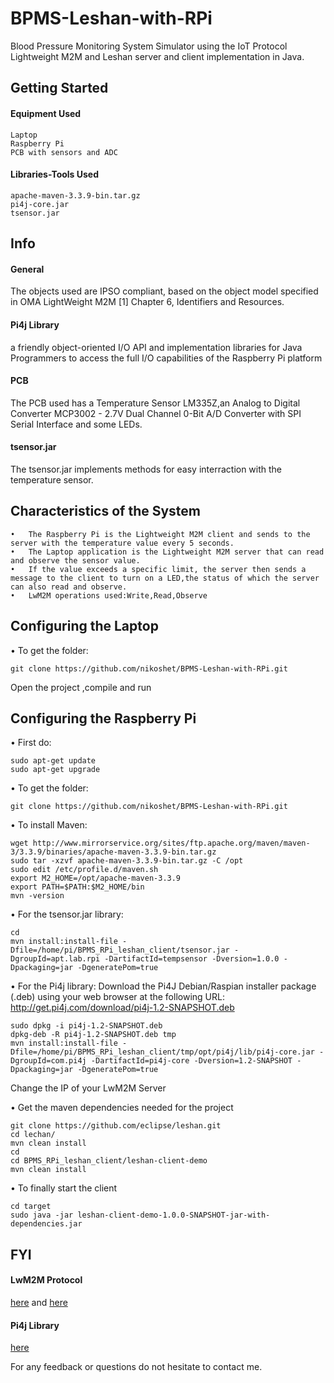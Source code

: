 # BPMS-Leshan-with-RPi
Blood Pressure Monitoring System Simulator using the IoT Protocol Lightweight M2M  and Leshan server and client implementation in Java.

## Getting Started
#### Equipment Used
```
Laptop
Raspberry Pi  
PCB with sensors and ADC
```
#### Libraries-Tools Used 
```
apache-maven-3.3.9-bin.tar.gz
pi4j-core.jar
tsensor.jar
```

## Info
#### General
The objects used are IPSO compliant, based on the object model specified in OMA LightWeight M2M [1] Chapter 6, Identifiers and Resources.

#### Pi4j Library
a friendly object-oriented I/O API and implementation libraries for Java Programmers to access the full I/O capabilities of the Raspberry Pi platform
#### PCB
The PCB used has a Temperature Sensor LM335Z,an Analog to Digital Converter MCP3002 - 2.7V Dual Channel 0-Bit A/D Converter with SPI Serial Interface and some LEDs.

#### tsensor.jar
The tsensor.jar implements methods for easy interraction with the temperature sensor.

## Characteristics of the System
```
•   The Raspberry Pi is the Lightweight M2M client and sends to the server with the temperature value every 5 seconds.
•   The Laptop application is the Lightweight M2M server that can read and observe the sensor value.
•   If the value exceeds a specific limit, the server then sends a message to the client to turn on a LED,the status of which the server can also read and observe. 
•   LwM2M operations used:Write,Read,Observe
```

## Configuring the Laptop
•  To  get the folder:
```
git clone https://github.com/nikoshet/BPMS-Leshan-with-RPi.git
```
Open the project ,compile and run

## Configuring the Raspberry Pi
•  First do:
```
sudo apt-get update
sudo apt-get upgrade
```
•  To  get the folder:
```
git clone https://github.com/nikoshet/BPMS-Leshan-with-RPi.git
```
•  To install Maven:
```
wget http://www.mirrorservice.org/sites/ftp.apache.org/maven/maven-3/3.3.9/binaries/apache-maven-3.3.9-bin.tar.gz
sudo tar -xzvf apache-maven-3.3.9-bin.tar.gz -C /opt
sudo edit /etc/profile.d/maven.sh
export M2_HOME=/opt/apache-maven-3.3.9
export PATH=$PATH:$M2_HOME/bin
mvn -version
```
•  For the tsensor.jar library:
```
cd
mvn install:install-file -Dfile=/home/pi/BPMS_RPi_leshan_client/tsensor.jar -DgroupId=apt.lab.rpi -DartifactId=tempsensor -Dversion=1.0.0 -Dpackaging=jar -DgeneratePom=true
```
•  For the Pi4j library:
Download the Pi4J Debian/Raspian installer package (.deb) using your web browser at the following URL:
http://get.pi4j.com/download/pi4j-1.2-SNAPSHOT.deb
```
sudo dpkg -i pi4j-1.2-SNAPSHOT.deb
dpkg-deb -R pi4j-1.2-SNAPSHOT.deb tmp
mvn install:install-file -Dfile=/home/pi/BPMS_RPi_leshan_client/tmp/opt/pi4j/lib/pi4j-core.jar -DgroupId=com.pi4j -DartifactId=pi4j-core -Dversion=1.2-SNAPSHOT -Dpackaging=jar -DgeneratePom=true
```
Change the IP of your LwM2M Server

•  Get the maven dependencies needed for the project
```
git clone https://github.com/eclipse/leshan.git
cd lechan/
mvn clean install
cd
cd BPMS_RPi_leshan_client/leshan-client-demo
mvn clean install
```
•  To finally start the client
```
cd target
sudo java -jar leshan-client-demo-1.0.0-SNAPSHOT-jar-with-dependencies.jar
```

## FYI

#### LwM2M Protocol 
[here](http://www.openmobilealliance.org/release/LightweightM2M/V1_0-20160407-C/OMA-TS-LightweightM2M-V1_0-20160407-C.pdf) and [here](https://github.com/eclipse/leshan) 

#### Pi4j Library
[here](http://pi4j.com/index.html)



For any feedback or questions do not hesitate to contact me.

